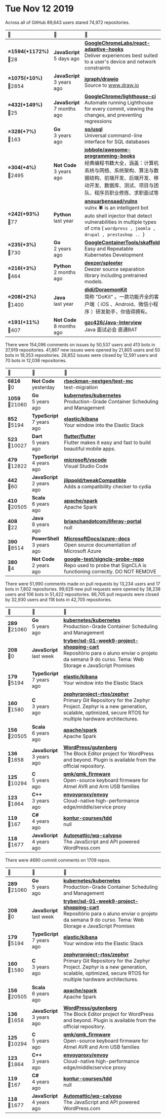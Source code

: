 # Tue Nov 12 2019

Across all of GitHub 89,643 users stared 
74,972 repositories. 

| :page_with_curl: | :calendar: | :page_with_curl: |
| :--- | :--- | :--- |
| **:star:1594(+1172%)**<br>:twisted_rightwards_arrows:28 | **JavaScript**<br>5 days ago | **[GoogleChromeLabs/react-adaptive-hooks](https://github.com/GoogleChromeLabs/react-adaptive-hooks)**<br>Deliver experiences best suited to a user's device and network constraints |
| **:star:1075(+10%)**<br>:twisted_rightwards_arrows:2854 | **JavaScript**<br>3 years ago | **[jgraph/drawio](https://github.com/jgraph/drawio)**<br>Source to www.draw.io |
| **:star:432(+149%)**<br>:twisted_rightwards_arrows:25 | **JavaScript**<br>7 months ago | **[GoogleChrome/lighthouse-ci](https://github.com/GoogleChrome/lighthouse-ci)**<br>Automate running Lighthouse for every commit, viewing the changes, and preventing regressions |
| **:star:328(+7%)**<br>:twisted_rightwards_arrows:163 | **Go**<br>3 years ago | **[xo/usql](https://github.com/xo/usql)**<br>Universal command-line interface for SQL databases |
| **:star:304(+4%)**<br>:twisted_rightwards_arrows:2495 | **Not Code**<br>3 years ago | **[jobbole/awesome-programming-books](https://github.com/jobbole/awesome-programming-books)**<br>经典编程书籍大全，涵盖：计算机系统与网络、系统架构、算法与数据结构、前端开发、后端开发、移动开发、数据库、测试、项目与团队、程序员职业修炼、求职面试等 |
| **:star:242(+93%)**<br>:twisted_rightwards_arrows:77 | **Python**<br>last year | **[anouarbensaad/vulnx](https://github.com/anouarbensaad/vulnx)**<br>vulnx 🕷️ is an intelligent bot auto shell injector that detect vulnerabilities in multiple types of cms { `wordpress , joomla , drupal , prestashop .. `} |
| **:star:235(+3%)**<br>:twisted_rightwards_arrows:730 | **Go**<br>2 years ago | **[GoogleContainerTools/skaffold](https://github.com/GoogleContainerTools/skaffold)**<br>Easy and Repeatable Kubernetes Development |
| **:star:216(+3%)**<br>:twisted_rightwards_arrows:464 | **Python**<br>2 months ago | **[deezer/spleeter](https://github.com/deezer/spleeter)**<br>Deezer source separation library including pretrained models. |
| **:star:208(+2%)**<br>:twisted_rightwards_arrows:1400 | **Java**<br>last year | **[didi/DoraemonKit](https://github.com/didi/DoraemonKit)**<br>简称 "DoKit" 。一款功能齐全的客户端（ iOS 、Android、微信小程序 ）研发助手，你值得拥有。 |
| **:star:191(+11%)**<br>:twisted_rightwards_arrows:407 | **Not Code**<br>8 months ago | **[gzc426/Java-Interview](https://github.com/gzc426/Java-Interview)**<br>Java 面试必会 直通BAT |

There were 154,096 comments on issues by 50,537 users and 413 bots in 37,919 repositories.
41,867 new issues were opened by 21,805 users and 50 bots in 19,353 repositories.
28,852 issues were closed by 12,591 users and 70 bots in 12,036 repositories.

| :speech_balloon: | :calendar: | :page_with_curl: |
| :--- | :--- | :--- |
| **6816**<br>:twisted_rightwards_arrows:0 | **Not Code**<br>yesterday | **[rbeckman-nextgen/test-mc](https://github.com/rbeckman-nextgen/test-mc)**<br>test-migration |
| **1059**<br>:twisted_rightwards_arrows:21060 | **Go**<br>5 years ago | **[kubernetes/kubernetes](https://github.com/kubernetes/kubernetes)**<br>Production-Grade Container Scheduling and Management |
| **852**<br>:twisted_rightwards_arrows:5194 | **TypeScript**<br>7 years ago | **[elastic/kibana](https://github.com/elastic/kibana)**<br>Your window into the Elastic Stack |
| **523**<br>:twisted_rightwards_arrows:10027 | **Dart**<br>5 years ago | **[flutter/flutter](https://github.com/flutter/flutter)**<br>Flutter makes it easy and fast to build beautiful mobile apps. |
| **479**<br>:twisted_rightwards_arrows:12822 | **TypeScript**<br>4 years ago | **[microsoft/vscode](https://github.com/microsoft/vscode)**<br>Visual Studio Code |
| **442**<br>:twisted_rightwards_arrows:60 | **JavaScript**<br>2 years ago | **[jlippold/tweakCompatible](https://github.com/jlippold/tweakCompatible)**<br>Adds a compatibility checker to cydia |
| **410**<br>:twisted_rightwards_arrows:20505 | **Scala**<br>6 years ago | **[apache/spark](https://github.com/apache/spark)**<br>Apache Spark |
| **408**<br>:twisted_rightwards_arrows:22 | **Java**<br>8 years ago | **[brianchandotcom/liferay-portal](https://github.com/brianchandotcom/liferay-portal)**<br>null |
| **390**<br>:twisted_rightwards_arrows:8514 | **PowerShell**<br>3 years ago | **[MicrosoftDocs/azure-docs](https://github.com/MicrosoftDocs/azure-docs)**<br>Open source documentation of Microsoft Azure |
| **380**<br>:twisted_rightwards_arrows:4 | **Not Code**<br>2 years ago | **[google-test/signcla-probe-repo](https://github.com/google-test/signcla-probe-repo)**<br>Repo used to probe that SignCLA is functioning correctly.  DO NOT REMOVE |

There were 51,990 comments made on pull requests by 13,234 users and 17 bots in 7,802 repositories.
99,629 new pull requests were opened by 38,238 users and 106 bots in 51,422 repositories.
86,705 pull requests were closed by 32,930 users and 118 bots in 42,705 repositories.

| :speech_balloon: | :calendar: | :page_with_curl: |
| :--- | :--- | :--- |
| **289**<br>:twisted_rightwards_arrows:21060 | **Go**<br>5 years ago | **[kubernetes/kubernetes](https://github.com/kubernetes/kubernetes)**<br>Production-Grade Container Scheduling and Management |
| **208**<br>:twisted_rightwards_arrows:0 | **JavaScript**<br>last week | **[tryber/sd-01-week9-project-shopping-cart](https://github.com/tryber/sd-01-week9-project-shopping-cart)**<br>Repositório para o aluno enviar o projeto da semana 9 do curso. Tema: Web Storage e JavaScript Promises |
| **179**<br>:twisted_rightwards_arrows:5194 | **TypeScript**<br>7 years ago | **[elastic/kibana](https://github.com/elastic/kibana)**<br>Your window into the Elastic Stack |
| **160**<br>:twisted_rightwards_arrows:1580 | **C**<br>3 years ago | **[zephyrproject-rtos/zephyr](https://github.com/zephyrproject-rtos/zephyr)**<br>Primary Git Repository for the Zephyr Project. Zephyr is a new generation, scalable, optimized, secure RTOS for multiple hardware architectures. |
| **156**<br>:twisted_rightwards_arrows:20505 | **Scala**<br>6 years ago | **[apache/spark](https://github.com/apache/spark)**<br>Apache Spark |
| **136**<br>:twisted_rightwards_arrows:1658 | **JavaScript**<br>3 years ago | **[WordPress/gutenberg](https://github.com/WordPress/gutenberg)**<br>The Block Editor project for WordPress and beyond. Plugin is available from the official repository. |
| **125**<br>:twisted_rightwards_arrows:10294 | **C**<br>5 years ago | **[qmk/qmk_firmware](https://github.com/qmk/qmk_firmware)**<br>Open-source keyboard firmware for Atmel AVR and Arm USB families |
| **123**<br>:twisted_rightwards_arrows:1864 | **C++**<br>3 years ago | **[envoyproxy/envoy](https://github.com/envoyproxy/envoy)**<br>Cloud-native high-performance edge/middle/service proxy |
| **119**<br>:twisted_rightwards_arrows:167 | **C#**<br>4 years ago | **[kontur-courses/tdd](https://github.com/kontur-courses/tdd)**<br>null |
| **118**<br>:twisted_rightwards_arrows:1677 | **JavaScript**<br>4 years ago | **[Automattic/wp-calypso](https://github.com/Automattic/wp-calypso)**<br>The JavaScript and API powered WordPress.com |

There were 4690 commit comments on 1709 repos.

| :speech_balloon: | :calendar: | :page_with_curl: |
| :--- | :--- | :--- |
| **289**<br>:twisted_rightwards_arrows:21060 | **Go**<br>5 years ago | **[kubernetes/kubernetes](https://github.com/kubernetes/kubernetes)**<br>Production-Grade Container Scheduling and Management |
| **208**<br>:twisted_rightwards_arrows:0 | **JavaScript**<br>last week | **[tryber/sd-01-week9-project-shopping-cart](https://github.com/tryber/sd-01-week9-project-shopping-cart)**<br>Repositório para o aluno enviar o projeto da semana 9 do curso. Tema: Web Storage e JavaScript Promises |
| **179**<br>:twisted_rightwards_arrows:5194 | **TypeScript**<br>7 years ago | **[elastic/kibana](https://github.com/elastic/kibana)**<br>Your window into the Elastic Stack |
| **160**<br>:twisted_rightwards_arrows:1580 | **C**<br>3 years ago | **[zephyrproject-rtos/zephyr](https://github.com/zephyrproject-rtos/zephyr)**<br>Primary Git Repository for the Zephyr Project. Zephyr is a new generation, scalable, optimized, secure RTOS for multiple hardware architectures. |
| **156**<br>:twisted_rightwards_arrows:20505 | **Scala**<br>6 years ago | **[apache/spark](https://github.com/apache/spark)**<br>Apache Spark |
| **136**<br>:twisted_rightwards_arrows:1658 | **JavaScript**<br>3 years ago | **[WordPress/gutenberg](https://github.com/WordPress/gutenberg)**<br>The Block Editor project for WordPress and beyond. Plugin is available from the official repository. |
| **125**<br>:twisted_rightwards_arrows:10294 | **C**<br>5 years ago | **[qmk/qmk_firmware](https://github.com/qmk/qmk_firmware)**<br>Open-source keyboard firmware for Atmel AVR and Arm USB families |
| **123**<br>:twisted_rightwards_arrows:1864 | **C++**<br>3 years ago | **[envoyproxy/envoy](https://github.com/envoyproxy/envoy)**<br>Cloud-native high-performance edge/middle/service proxy |
| **119**<br>:twisted_rightwards_arrows:167 | **C#**<br>4 years ago | **[kontur-courses/tdd](https://github.com/kontur-courses/tdd)**<br>null |
| **118**<br>:twisted_rightwards_arrows:1677 | **JavaScript**<br>4 years ago | **[Automattic/wp-calypso](https://github.com/Automattic/wp-calypso)**<br>The JavaScript and API powered WordPress.com |

